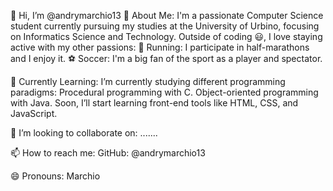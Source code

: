 👋 Hi, I’m @andrymarchio13
👀 About Me:
I'm a passionate Computer Science student currently pursuing my studies at the University of Urbino, focusing on Informatics Science and Technology.
Outside of coding 😃, I love staying active with my other passions:
  🏃 Running: I participate in half-marathons and I enjoy it.
  ⚽ Soccer: I'm a big fan of the sport as a player and spectator.

🌱 Currently Learning:
I’m currently studying different programming paradigms:
  Procedural programming with C.
  Object-oriented programming with Java.
  Soon, I’ll start learning front-end tools like HTML, CSS, and JavaScript.

💞️ I’m looking to collaborate on:
.......
  
📫 How to reach me:
  GitHub: @andrymarchio13

😄 Pronouns: 
  Marchio
  
<!---
andrymarchio13/andrymarchio13 is a ✨ special ✨ repository because its `README.md` (this file) appears on your GitHub profile.
You can click the Preview link to take a look at your changes.
--->
